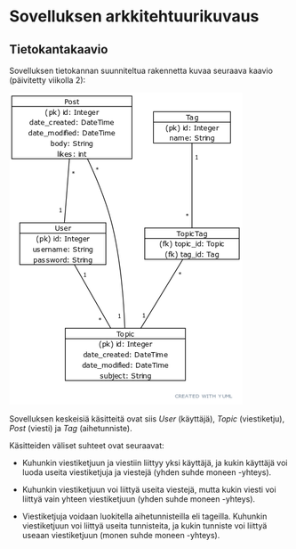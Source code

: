 # Sovelluksen arkkitehtuurikuvaus

## Tietokantakaavio

Sovelluksen tietokannan suunniteltua rakennetta kuvaa seuraava kaavio (päivitetty viikolla 2):

![Tietokantakaavio](https://raw.githubusercontent.com/joonaspartanen/tsoha-forum/master/documentation/images/erdiagram.png)

Sovelluksen keskeisiä käsitteitä ovat siis _User_ (käyttäjä), _Topic_ (viestiketju), _Post_ (viesti) ja _Tag_ (aihetunniste).

Käsitteiden väliset suhteet ovat seuraavat:

- Kuhunkin viestiketjuun ja viestiin liittyy yksi käyttäjä, ja kukin käyttäjä voi luoda useita viestiketjuja ja viestejä (yhden suhde moneen -yhteys).

- Kuhunkin viestiketjuun voi liittyä useita viestejä, mutta kukin viesti voi liittyä vain yhteen viestiketjuun (yhden suhde moneen -yhteys).

- Viestiketjuja voidaan luokitella aihetunnisteilla eli tageilla. Kuhunkin viestiketjuun voi liittyä useita tunnisteita, ja kukin tunniste voi liittyä useaan viestiketjuun (monen suhde moneen -yhteys).
